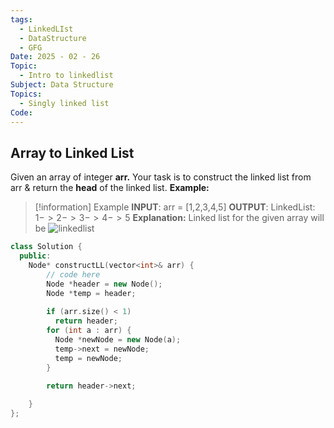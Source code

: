 ```yaml
---
tags:
  - LinkedLIst
  - DataStructure
  - GFG
Date: 2025 - 02 - 26
Topic:
  - Intro to linkedlist
Subject: Data Structure
Topics:
  - Singly linked list
Code:
---
```

## Array to Linked List
Given an array of integer **arr.** Your task is to construct the linked list from arr & return the **head** of the linked list.
**Example:**

> [!information] Example
> **INPUT**: arr = [1,2,3,4,5]
> **OUTPUT**: LinkedList: $1-> 2-> 3-> 4-> 5$
> **Explanation:** Linked list for the given array will be
> ![linkedlist](https://media.geeksforgeeks.org/img-practice/prod/addEditProblem/712529/Web/Other/blobid1_1722579459.png)

```cpp
class Solution {
  public:
    Node* constructLL(vector<int>& arr) {
        // code here
        Node *header = new Node();
	    Node *temp = header;
	
	    if (arr.size() < 1)
	      return header;
	    for (int a : arr) {
	      Node *newNode = new Node(a);
	      temp->next = newNode;
	      temp = newNode;
	    }
	
	    return header->next;

    }
};
```